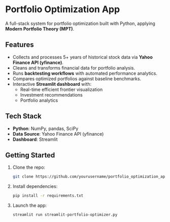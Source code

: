# Portfolio Optimization App

A full-stack system for portfolio optimization built with Python, applying **Modern Portfolio Theory (MPT)**.

## Features

- Collects and processes 5+ years of historical stock data via **Yahoo Finance API (yfinance)**.
- Cleans and transforms financial data for portfolio analysis.
- Runs **backtesting workflows** with automated performance analytics.
- Compares optimized portfolios against baseline benchmarks.
- Interactive **Streamlit dashboard** with:
  - Real-time efficient frontier visualization
  - Investment recommendations
  - Portfolio analytics

## Tech Stack

- **Python**: NumPy, pandas, SciPy
- **Data Source**: Yahoo Finance API (yfinance)
- **Dashboard**: Streamlit

## Getting Started

1. Clone the repo:

   ```bash
   git clone https://github.com/yourusername/portfolio_optimization_app.git

   ```

2. Install dependencies:

   ```bash
   pip install -r requirements.txt

   ```

3. Launch the app:

   ```bash
   streamlit run streamlit-portfolio-optimizer.py

   ```
